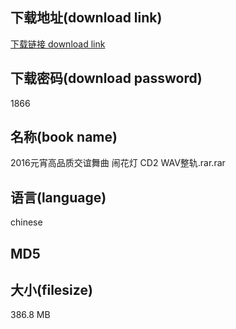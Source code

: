 ## 下载地址(download link)
[下载链接 download link](https://voluble-croquembouche-d321dc.netlify.app/?s=2016%E5%85%83%E5%AE%B5%E9%AB%98%E5%93%81%E8%B4%A8%E4%BA%A4%E8%B0%8A%E8%88%9E%E6%9B%B2+%E9%97%B9%E8%8A%B1%E7%81%AF+CD2+WAV%E6%95%B4%E8%BD%A8.rar)

## 下载密码(download password)
1866

## 名称(book name)
2016元宵高品质交谊舞曲 闹花灯 CD2 WAV整轨.rar.rar

## 语言(language)
chinese

## MD5


## 大小(filesize)
386.8 MB
